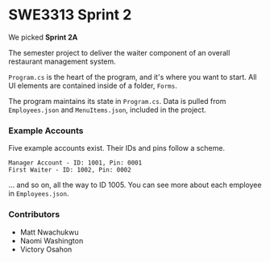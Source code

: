 # SWE3313 Sprint 2
We picked **Sprint 2A**

The semester project to deliver the waiter component of an overall restaurant management system.

`Program.cs` is the heart of the program, and it's where you want to start. All UI elements are contained inside of a folder, `Forms`.

The program maintains its state in `Program.cs`. Data is pulled from `Employees.json` and `MenuItems.json`, included in the project.

### Example Accounts
Five example accounts exist. Their IDs and pins follow a scheme.

```
Manager Account - ID: 1001, Pin: 0001
First Waiter - ID: 1002, Pin: 0002
```

... and so on, all the way to ID 1005. You can see more about each employee in `Employees.json`.

### Contributors
- Matt Nwachukwu
- Naomi Washington
- Victory Osahon
